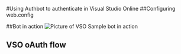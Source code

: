 #Using Authbot to authenticate in Visual Studio Online
##Configuring web.config

##Bot in action
![Picture of VSO Sample bot in action](https://github.com/tiagonmas/AuthBot/blob/master/VSOBotCapture.PNG)

## VSO oAuth flow 

